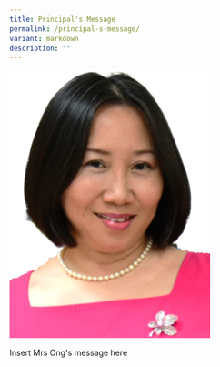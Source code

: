 ```yaml
---
title: Principal's Message
permalink: /principal-s-message/
variant: markdown
description: ""
---
```

<img src="/images/MRS_ONG_LOH_JIA_MIIN__2024_.jpg" style="width:70%">

Insert Mrs Ong's message here
